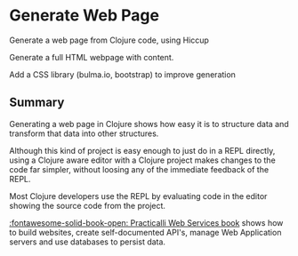 # Generate Web Page

Generate a web page from Clojure code, using Hiccup

Generate a full HTML webpage with content.

Add a CSS library (bulma.io, bootstrap) to improve generation

<!-- TODO: challenge: add Generate web page walk-through and provide example code -->

## Summary

Generating a web page in Clojure shows how easy it is to structure data and transform that data into other structures.

Although this kind of project is easy enough to just do in a REPL directly, using a Clojure aware editor with a Clojure project makes changes to the code far simpler, without loosing any of the immediate feedback of the REPL.

Most Clojure developers use the REPL by evaluating code in the editor showing the source code from the project.

[:fontawesome-solid-book-open: Practicalli Web Services book](https://practical.li/clojure-web-services/) shows how to build websites, create self-documented API's, manage Web Application servers and use databases to persist data.
